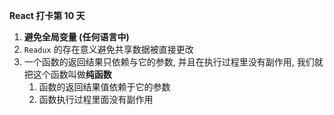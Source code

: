 **React 打卡第 10 天**

1. **避免全局变量 (任何语言中)**
2. `Readux` 的存在意义避免共享数据被直接更改
3. 一个函数的返回结果只依赖与它的参数, 并且在执行过程里没有副作用, 我们就把这个函数叫做**纯函数**
   1. 函数的返回结果值依赖于它的参数
   2. 函数执行过程里面没有副作用
